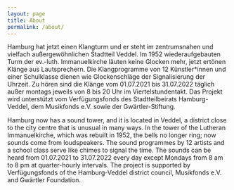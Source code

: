 ```yaml
---
layout: page
title: About
permalink: /about/
---
```


Hamburg hat jetzt einen Klangturm und er steht im zentrumsnahen und vielfach außergewöhnlichen Stadtteil Veddel. Im 1952 wiederaufgebauten Turm der ev.-luth. Immanuelkirche läuten keine Glocken mehr, jetzt ertönen Klänge aus Lautsprechern.
Die Klangprogramme von 12 Künstler*innen und einer Schulklasse dienen wie Glockenschläge der Signalisierung der Uhrzeit.
Zu hören sind die Klänge vom 01.07.2021 bis 31.07.2022 täglich außer montags jeweils von 8 bis 20 Uhr im Viertelstundentakt.
Das Projekt wird unterstützt vom Verfügungsfonds des Stadtteilbeirats Hamburg-Veddel, dem Musikfonds e.V. sowie der Gwärtler-Stiftung.

Hamburg now has a sound tower, and it is located in Veddel, a district close to the city centre that is unusual in many ways. In the tower of the Lutheran Immanuelkirche, which was rebuilt in 1952, the bells no longer ring; now sounds come from loudspeakers.
The sound programmes by 12 artists and a school class serve like chimes to signal the time.
The sounds can be heard from 01.07.2021 to 31.07.2022 every day except Mondays from 8 am to 8 pm at quarter-hourly intervals.
The project is supported by Verfügungsfonds of the Hamburg-Veddel district council, Musikfonds e.V. and Gwärtler Foundation.
